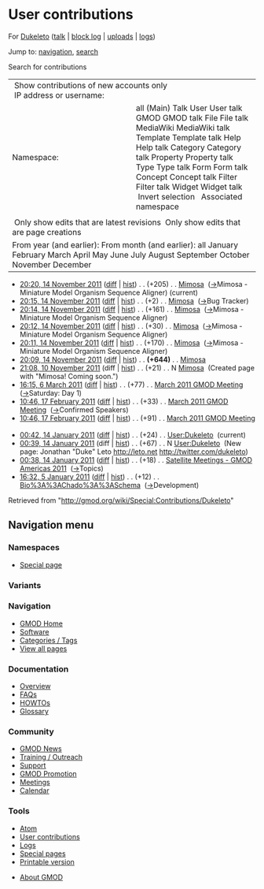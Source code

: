 <div id="mw-page-base" class="noprint">

</div>

<div id="mw-head-base" class="noprint">

</div>

<div id="content" class="mw-body" role="main">

<span id="top"></span>

<div id="mw-js-message" style="display:none;">

</div>



# <span dir="auto">User contributions</span>

<div id="bodyContent">

<div id="contentSub">

For [Dukeleto](/wiki/User:Dukeleto "User:Dukeleto") (<a
href="/mediawiki/index.php?title=User_talk:Dukeleto&amp;action=edit&amp;redlink=1"
class="new" title="User talk:Dukeleto (page does not exist)">talk</a> \|
[block
log](/mediawiki/index.php?title=Special:Log/block&page=User%3ADukeleto "Special:Log/block")
\|
[uploads](/wiki/Special:ListFiles/Dukeleto "Special:ListFiles/Dukeleto")
\| [logs](/wiki/Special:Log/Dukeleto "Special:Log/Dukeleto"))

</div>

<div id="jump-to-nav" class="mw-jump">

Jump to: [navigation](#mw-navigation), [search](#p-search)

</div>

<div id="mw-content-text">

Search for contributions

<table class="mw-contributions-table">
<colgroup>
<col style="width: 50%" />
<col style="width: 50%" />
</colgroup>
<tbody>
<tr class="odd">
<td colspan="2"> Show contributions of new accounts only<br />
 IP address or username:</td>
</tr>
<tr class="even">
<td class="mw-label">Namespace:</td>
<td>all (Main) Talk User User talk GMOD GMOD talk File File talk
MediaWiki MediaWiki talk Template Template talk Help Help talk Category
Category talk Property Property talk Type Type talk Form Form talk
Concept Concept talk Filter Filter talk Widget Widget talk  
 Invert selection 
 Associated namespace </td>
</tr>
<tr class="odd">
<td colspan="2"></td>
</tr>
<tr class="even">
<td colspan="2"> Only show edits that are latest revisions
 Only show edits that are page creations</td>
</tr>
<tr class="odd">
<td colspan="2">From year (and earlier): From month (and earlier): all
January February March April May June July August September October
November December</td>
</tr>
</tbody>
</table>

- <a href="/mediawiki/index.php?title=Mimosa&amp;oldid=19422"
  class="mw-changeslist-date" title="Mimosa">20:20, 14 November 2011</a>
  ([diff](/mediawiki/index.php?title=Mimosa&diff=prev&oldid=19422 "Mimosa")
  \| [hist](/mediawiki/index.php?title=Mimosa&action=history "Mimosa"))
  <span class="mw-changeslist-separator">. .</span>
  <span class="mw-plusminus-pos" dir="ltr"
  title="1,233 bytes after change">(+205)</span>‎
  <span class="mw-changeslist-separator">. .</span>
  <a href="/wiki/Mimosa" class="mw-contributions-title"
  title="Mimosa">Mimosa</a> ‎
  <span class="comment">([→](/wiki/Mimosa#Mimosa_-_Miniature_Model_Organism_Sequence_Aligner "Mimosa")‎<span dir="auto"><span class="autocomment">Mimosa -
  Miniature Model Organism Sequence Aligner</span></span>)</span>
  <span class="mw-uctop">(current)</span>
- <a href="/mediawiki/index.php?title=Mimosa&amp;oldid=19421"
  class="mw-changeslist-date" title="Mimosa">20:15, 14 November 2011</a>
  ([diff](/mediawiki/index.php?title=Mimosa&diff=prev&oldid=19421 "Mimosa")
  \| [hist](/mediawiki/index.php?title=Mimosa&action=history "Mimosa"))
  <span class="mw-changeslist-separator">. .</span>
  <span class="mw-plusminus-pos" dir="ltr"
  title="1,028 bytes after change">(+2)</span>‎
  <span class="mw-changeslist-separator">. .</span>
  <a href="/wiki/Mimosa" class="mw-contributions-title"
  title="Mimosa">Mimosa</a> ‎
  <span class="comment">([→](/wiki/Mimosa#Bug_Tracker "Mimosa")‎<span dir="auto"><span class="autocomment">Bug
  Tracker</span></span>)</span>
- <a href="/mediawiki/index.php?title=Mimosa&amp;oldid=19419"
  class="mw-changeslist-date" title="Mimosa">20:14, 14 November 2011</a>
  ([diff](/mediawiki/index.php?title=Mimosa&diff=prev&oldid=19419 "Mimosa")
  \| [hist](/mediawiki/index.php?title=Mimosa&action=history "Mimosa"))
  <span class="mw-changeslist-separator">. .</span>
  <span class="mw-plusminus-pos" dir="ltr"
  title="1,026 bytes after change">(+161)</span>‎
  <span class="mw-changeslist-separator">. .</span>
  <a href="/wiki/Mimosa" class="mw-contributions-title"
  title="Mimosa">Mimosa</a> ‎
  <span class="comment">([→](/wiki/Mimosa#Mimosa_-_Miniature_Model_Organism_Sequence_Aligner "Mimosa")‎<span dir="auto"><span class="autocomment">Mimosa -
  Miniature Model Organism Sequence Aligner</span></span>)</span>
- <a href="/mediawiki/index.php?title=Mimosa&amp;oldid=19418"
  class="mw-changeslist-date" title="Mimosa">20:12, 14 November 2011</a>
  ([diff](/mediawiki/index.php?title=Mimosa&diff=prev&oldid=19418 "Mimosa")
  \| [hist](/mediawiki/index.php?title=Mimosa&action=history "Mimosa"))
  <span class="mw-changeslist-separator">. .</span>
  <span class="mw-plusminus-pos" dir="ltr"
  title="865 bytes after change">(+30)</span>‎
  <span class="mw-changeslist-separator">. .</span>
  <a href="/wiki/Mimosa" class="mw-contributions-title"
  title="Mimosa">Mimosa</a> ‎
  <span class="comment">([→](/wiki/Mimosa#Mimosa_-_Miniature_Model_Organism_Sequence_Aligner "Mimosa")‎<span dir="auto"><span class="autocomment">Mimosa -
  Miniature Model Organism Sequence Aligner</span></span>)</span>
- <a href="/mediawiki/index.php?title=Mimosa&amp;oldid=19417"
  class="mw-changeslist-date" title="Mimosa">20:11, 14 November 2011</a>
  ([diff](/mediawiki/index.php?title=Mimosa&diff=prev&oldid=19417 "Mimosa")
  \| [hist](/mediawiki/index.php?title=Mimosa&action=history "Mimosa"))
  <span class="mw-changeslist-separator">. .</span>
  <span class="mw-plusminus-pos" dir="ltr"
  title="835 bytes after change">(+170)</span>‎
  <span class="mw-changeslist-separator">. .</span>
  <a href="/wiki/Mimosa" class="mw-contributions-title"
  title="Mimosa">Mimosa</a> ‎
  <span class="comment">([→](/wiki/Mimosa#Mimosa_-_Miniature_Model_Organism_Sequence_Aligner "Mimosa")‎<span dir="auto"><span class="autocomment">Mimosa -
  Miniature Model Organism Sequence Aligner</span></span>)</span>
- <a href="/mediawiki/index.php?title=Mimosa&amp;oldid=19416"
  class="mw-changeslist-date" title="Mimosa">20:09, 14 November 2011</a>
  ([diff](/mediawiki/index.php?title=Mimosa&diff=prev&oldid=19416 "Mimosa")
  \| [hist](/mediawiki/index.php?title=Mimosa&action=history "Mimosa"))
  <span class="mw-changeslist-separator">. .</span> **(+644)**‎
  <span class="mw-changeslist-separator">. .</span>
  <a href="/wiki/Mimosa" class="mw-contributions-title"
  title="Mimosa">Mimosa</a> ‎
- <a href="/mediawiki/index.php?title=Mimosa&amp;oldid=19407"
  class="mw-changeslist-date" title="Mimosa">21:08, 10 November 2011</a>
  (diff \|
  [hist](/mediawiki/index.php?title=Mimosa&action=history "Mimosa"))
  <span class="mw-changeslist-separator">. .</span>
  <span class="mw-plusminus-pos" dir="ltr"
  title="21 bytes after change">(+21)</span>‎
  <span class="mw-changeslist-separator">. .</span> N
  <a href="/wiki/Mimosa" class="mw-contributions-title"
  title="Mimosa">Mimosa</a> ‎ <span class="comment">(Created page with
  "Mimosa! Coming soon.")</span>
- <a
  href="/mediawiki/index.php?title=March_2011_GMOD_Meeting&amp;oldid=17155"
  class="mw-changeslist-date" title="March 2011 GMOD Meeting">16:15, 6
  March 2011</a>
  ([diff](/mediawiki/index.php?title=March_2011_GMOD_Meeting&diff=prev&oldid=17155 "March 2011 GMOD Meeting")
  \|
  [hist](/mediawiki/index.php?title=March_2011_GMOD_Meeting&action=history "March 2011 GMOD Meeting"))
  <span class="mw-changeslist-separator">. .</span>
  <span class="mw-plusminus-pos" dir="ltr"
  title="14,700 bytes after change">(+77)</span>‎
  <span class="mw-changeslist-separator">. .</span>
  <a href="/wiki/March_2011_GMOD_Meeting" class="mw-contributions-title"
  title="March 2011 GMOD Meeting">March 2011 GMOD Meeting</a> ‎
  <span class="comment">([→](/wiki/March_2011_GMOD_Meeting#Saturday:_Day_1 "March 2011 GMOD Meeting")‎<span dir="auto"><span class="autocomment">Saturday:
  Day 1</span></span>)</span>
- <a
  href="/mediawiki/index.php?title=March_2011_GMOD_Meeting&amp;oldid=16948"
  class="mw-changeslist-date" title="March 2011 GMOD Meeting">10:46, 17
  February 2011</a>
  ([diff](/mediawiki/index.php?title=March_2011_GMOD_Meeting&diff=prev&oldid=16948 "March 2011 GMOD Meeting")
  \|
  [hist](/mediawiki/index.php?title=March_2011_GMOD_Meeting&action=history "March 2011 GMOD Meeting"))
  <span class="mw-changeslist-separator">. .</span>
  <span class="mw-plusminus-pos" dir="ltr"
  title="13,330 bytes after change">(+33)</span>‎
  <span class="mw-changeslist-separator">. .</span>
  <a href="/wiki/March_2011_GMOD_Meeting" class="mw-contributions-title"
  title="March 2011 GMOD Meeting">March 2011 GMOD Meeting</a> ‎
  <span class="comment">([→](/wiki/March_2011_GMOD_Meeting#Confirmed_Speakers "March 2011 GMOD Meeting")‎<span dir="auto"><span class="autocomment">Confirmed
  Speakers</span></span>)</span>
- <a
  href="/mediawiki/index.php?title=March_2011_GMOD_Meeting&amp;oldid=16947"
  class="mw-changeslist-date" title="March 2011 GMOD Meeting">10:46, 17
  February 2011</a>
  ([diff](/mediawiki/index.php?title=March_2011_GMOD_Meeting&diff=prev&oldid=16947 "March 2011 GMOD Meeting")
  \|
  [hist](/mediawiki/index.php?title=March_2011_GMOD_Meeting&action=history "March 2011 GMOD Meeting"))
  <span class="mw-changeslist-separator">. .</span>
  <span class="mw-plusminus-pos" dir="ltr"
  title="13,297 bytes after change">(+91)</span>‎
  <span class="mw-changeslist-separator">. .</span>
  <a href="/wiki/March_2011_GMOD_Meeting" class="mw-contributions-title"
  title="March 2011 GMOD Meeting">March 2011 GMOD Meeting</a> ‎
- <a href="/mediawiki/index.php?title=User:Dukeleto&amp;oldid=16500"
  class="mw-changeslist-date" title="User:Dukeleto">00:42, 14 January
  2011</a>
  ([diff](/mediawiki/index.php?title=User:Dukeleto&diff=prev&oldid=16500 "User:Dukeleto")
  \|
  [hist](/mediawiki/index.php?title=User:Dukeleto&action=history "User:Dukeleto"))
  <span class="mw-changeslist-separator">. .</span>
  <span class="mw-plusminus-pos" dir="ltr"
  title="91 bytes after change">(+24)</span>‎
  <span class="mw-changeslist-separator">. .</span>
  <a href="/wiki/User:Dukeleto" class="mw-contributions-title"
  title="User:Dukeleto">User:Dukeleto</a> ‎
  <span class="mw-uctop">(current)</span>
- <a href="/mediawiki/index.php?title=User:Dukeleto&amp;oldid=16499"
  class="mw-changeslist-date" title="User:Dukeleto">00:39, 14 January
  2011</a> (diff \|
  [hist](/mediawiki/index.php?title=User:Dukeleto&action=history "User:Dukeleto"))
  <span class="mw-changeslist-separator">. .</span>
  <span class="mw-plusminus-pos" dir="ltr"
  title="67 bytes after change">(+67)</span>‎
  <span class="mw-changeslist-separator">. .</span> N
  <a href="/wiki/User:Dukeleto" class="mw-contributions-title"
  title="User:Dukeleto">User:Dukeleto</a> ‎ <span class="comment">(New
  page: Jonathan "Duke" Leto http://leto.net
  http://twitter.com/dukeleto)</span>
- <a
  href="/mediawiki/index.php?title=Satellite_Meetings_-_GMOD_Americas_2011&amp;oldid=16498"
  class="mw-changeslist-date"
  title="Satellite Meetings - GMOD Americas 2011">00:38, 14 January
  2011</a>
  ([diff](/mediawiki/index.php?title=Satellite_Meetings_-_GMOD_Americas_2011&diff=prev&oldid=16498 "Satellite Meetings - GMOD Americas 2011")
  \|
  [hist](/mediawiki/index.php?title=Satellite_Meetings_-_GMOD_Americas_2011&action=history "Satellite Meetings - GMOD Americas 2011"))
  <span class="mw-changeslist-separator">. .</span>
  <span class="mw-plusminus-pos" dir="ltr"
  title="2,754 bytes after change">(+18)</span>‎
  <span class="mw-changeslist-separator">. .</span>
  <a href="/wiki/Satellite_Meetings_-_GMOD_Americas_2011"
  class="mw-contributions-title"
  title="Satellite Meetings - GMOD Americas 2011">Satellite Meetings -
  GMOD Americas 2011</a> ‎
  <span class="comment">([→](/wiki/Satellite_Meetings_-_GMOD_Americas_2011#Topics "Satellite Meetings - GMOD Americas 2011")‎<span dir="auto"><span class="autocomment">Topics</span></span>)</span>
- <a href="/mediawiki/index.php?title=Bio%3A%3AChado%3A%3ASchema&amp;oldid=16422"
  class="mw-changeslist-date" title="Bio%3A%3AChado%3A%3ASchema">16:32, 5 January
  2011</a>
  ([diff](/mediawiki/index.php?title=Bio%3A%3AChado%3A%3ASchema&diff=prev&oldid=16422 "Bio%3A%3AChado%3A%3ASchema")
  \|
  [hist](/mediawiki/index.php?title=Bio%3A%3AChado%3A%3ASchema&action=history "Bio%3A%3AChado%3A%3ASchema"))
  <span class="mw-changeslist-separator">. .</span>
  <span class="mw-plusminus-pos" dir="ltr"
  title="1,679 bytes after change">(+12)</span>‎
  <span class="mw-changeslist-separator">. .</span>
  <a href="/wiki/Bio%3A%3AChado%3A%3ASchema" class="mw-contributions-title"
  title="Bio%3A%3AChado%3A%3ASchema">Bio%3A%3AChado%3A%3ASchema</a> ‎
  <span class="comment">([→](/wiki/Bio%3A%3AChado%3A%3ASchema#Development "Bio%3A%3AChado%3A%3ASchema")‎<span dir="auto"><span class="autocomment">Development</span></span>)</span>

</div>

<div class="printfooter">

Retrieved from "<http://gmod.org/wiki/Special:Contributions/Dukeleto>"

</div>

<div id="catlinks" class="catlinks catlinks-allhidden">

</div>

<div class="visualClear">

</div>

</div>

</div>

<div id="mw-navigation">

## Navigation menu

<div id="mw-head">



<div id="left-navigation">

<div id="p-namespaces" class="vectorTabs" role="navigation"
aria-labelledby="p-namespaces-label">

### Namespaces

- <span id="ca-nstab-special">[Special
  page](/wiki/Special:Contributions/Dukeleto "This is a special page, you cannot edit the page itself")</span>

</div>

<div id="p-variants" class="vectorMenu emptyPortlet" role="navigation"
aria-labelledby="p-variants-label">

### 

### Variants[](#)

<div class="menu">

</div>

</div>

</div>





</div>



</div>

</div>

</div>

<div id="mw-panel">

<div id="p-logo" role="banner">

<a href="/wiki/Main_Page"
style="background-image: url(http://gmod.org/images/GMOD-cogs.png);"
title="Visit the main page"></a>

</div>

<div id="p-Navigation" class="portal" role="navigation"
aria-labelledby="p-Navigation-label">

### Navigation

<div class="body">

- <span id="n-GMOD-Home">[GMOD Home](/wiki/Main_Page)</span>
- <span id="n-Software">[Software](/wiki/GMOD_Components)</span>
- <span id="n-Categories-.2F-Tags">[Categories /
  Tags](/wiki/Categories)</span>
- <span id="n-View-all-pages">[View all
  pages](/wiki/Special:AllPages)</span>

</div>

</div>

<div id="p-Documentation" class="portal" role="navigation"
aria-labelledby="p-Documentation-label">

### Documentation

<div class="body">

- <span id="n-Overview">[Overview](/wiki/Overview)</span>
- <span id="n-FAQs">[FAQs](/wiki/Category:FAQ)</span>
- <span id="n-HOWTOs">[HOWTOs](/wiki/Category:HOWTO)</span>
- <span id="n-Glossary">[Glossary](/wiki/Glossary)</span>

</div>

</div>

<div id="p-Community" class="portal" role="navigation"
aria-labelledby="p-Community-label">

### Community

<div class="body">

- <span id="n-GMOD-News">[GMOD News](/wiki/GMOD_News)</span>
- <span id="n-Training-.2F-Outreach">[Training /
  Outreach](/wiki/Training_and_Outreach)</span>
- <span id="n-Support">[Support](/wiki/Support)</span>
- <span id="n-GMOD-Promotion">[GMOD
  Promotion](/wiki/GMOD_Promotion)</span>
- <span id="n-Meetings">[Meetings](/wiki/Meetings)</span>
- <span id="n-Calendar">[Calendar](/wiki/Calendar)</span>

</div>

</div>

<div id="p-tb" class="portal" role="navigation"
aria-labelledby="p-tb-label">

### Tools

<div class="body">

- <span id="feedlinks"><a
  href="http://gmod.org/mediawiki/index.php?title=Special:Contributions/Dukeleto&amp;feed=atom"
  id="feed-atom" class="feedlink" rel="alternate"
  type="application/atom+xml" title="Atom feed for this page">Atom</a></span>
- <span id="t-contributions">[User
  contributions](/wiki/Special:Contributions/Dukeleto "A list of contributions of this user")</span>
- <span id="t-log">[Logs](/wiki/Special:Log/Dukeleto)</span>
- <span id="t-specialpages"><a href="/wiki/Special:SpecialPages" accesskey="q"
  title="A list of all special pages [q]">Special pages</a></span>
- <span id="t-print"><a
  href="/mediawiki/index.php?title=Special:Contributions/Dukeleto&amp;printable=yes"
  rel="alternate" accesskey="p"
  title="Printable version of this page [p]">Printable version</a></span>

</div>

</div>

</div>

</div>

<div id="footer" role="contentinfo">

- <span id="footer-places-about">[About
  GMOD](/wiki/GMOD:About "GMOD:About")</span>

<!-- -->






</div>
